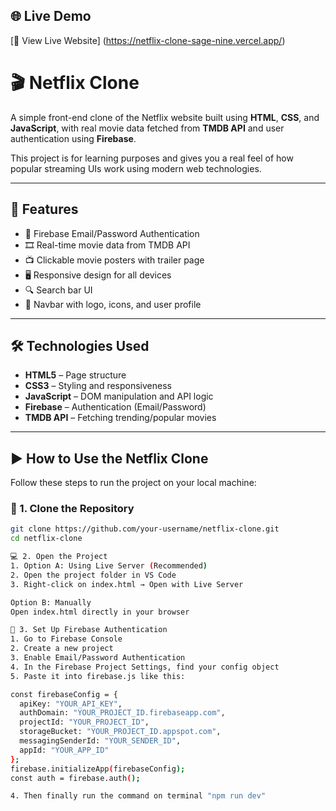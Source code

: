 ## 🌐 Live Demo

[🔗 View Live Website] (https://netflix-clone-sage-nine.vercel.app/)


# 🎬 Netflix Clone

A simple front-end clone of the Netflix website built using **HTML**, **CSS**, and **JavaScript**, with real movie data fetched from **TMDB API** and user authentication using **Firebase**.

This project is for learning purposes and gives you a real feel of how popular streaming UIs work using modern web technologies.

---

## 📌 Features

- 🔐 Firebase Email/Password Authentication
- 🎞️ Real-time movie data from TMDB API
- 📺 Clickable movie posters with trailer page
- 🖥️ Responsive design for all devices
- 🔍 Search bar UI
- 🧭 Navbar with logo, icons, and user profile

---

## 🛠️ Technologies Used

- **HTML5** – Page structure
- **CSS3** – Styling and responsiveness
- **JavaScript** – DOM manipulation and API logic
- **Firebase** – Authentication (Email/Password)
- **TMDB API** – Fetching trending/popular movies

---

## ▶️ How to Use the Netflix Clone

Follow these steps to run the project on your local machine:

### 🔧 1. Clone the Repository

```bash
git clone https://github.com/your-username/netflix-clone.git
cd netflix-clone

💻 2. Open the Project
1. Option A: Using Live Server (Recommended)
2. Open the project folder in VS Code
3. Right-click on index.html → Open with Live Server

Option B: Manually
Open index.html directly in your browser

🔑 3. Set Up Firebase Authentication
1. Go to Firebase Console
2. Create a new project
3. Enable Email/Password Authentication
4. In the Firebase Project Settings, find your config object
5. Paste it into firebase.js like this:

const firebaseConfig = {
  apiKey: "YOUR_API_KEY",
  authDomain: "YOUR_PROJECT_ID.firebaseapp.com",
  projectId: "YOUR_PROJECT_ID",
  storageBucket: "YOUR_PROJECT_ID.appspot.com",
  messagingSenderId: "YOUR_SENDER_ID",
  appId: "YOUR_APP_ID"
};
firebase.initializeApp(firebaseConfig);
const auth = firebase.auth();

4. Then finally run the command on terminal "npm run dev"
